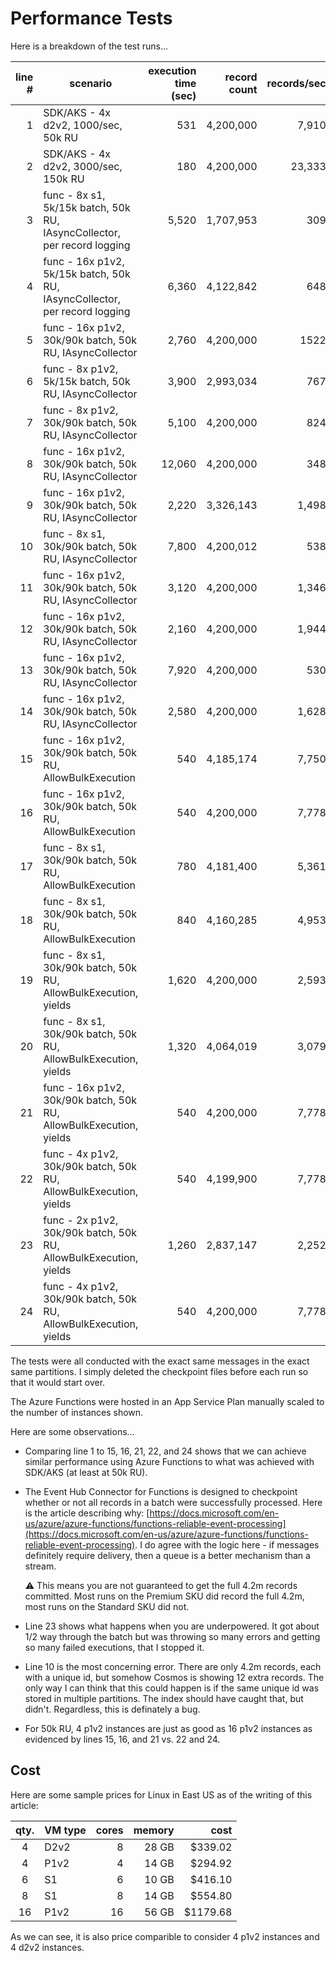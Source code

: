 # Performance Tests

Here is a breakdown of the test runs...

| line # | scenario | execution time (sec) | record count | records/sec | notes |
| -----: | -------- | -------------------: | -----------: | ----------: | ----- |
| 1 | SDK/AKS - 4x d2v2, 1000/sec, 50k RU | 531 | 4,200,000 | 7,910 | |
| 2 | SDK/AKS - 4x d2v2, 3000/sec, 150k RU | 180 | 4,200,000 | 23,333 | only test of 150k RUs |
| 3 | func - 8x s1, 5k/15k batch, 50k RU, IAsyncCollector, per record logging | 5,520 | 1,707,953 | 309 | stopped early |
| 4 | func - 16x p1v2, 5k/15k batch, 50k RU, IAsyncCollector, per record logging | 6,360 | 4,122,842 | 648 | |
| 5 | func - 16x p1v2, 30k/90k batch, 50k RU, IAsyncCollector | 2,760 | 4,200,000 | 1522 | |
| 6 | func - 8x p1v2, 5k/15k batch, 50k RU, IAsyncCollector | 3,900 | 2,993,034 | 767 | stopped early |
| 7 | func - 8x p1v2, 30k/90k batch, 50k RU, IAsyncCollector | 5,100 | 4,200,000 | 824 | |
| 8 | func - 16x p1v2, 30k/90k batch, 50k RU, IAsyncCollector | 12,060 | 4,200,000 | 348 | |
| 9 | func - 16x p1v2, 30k/90k batch, 50k RU, IAsyncCollector | 2,220 | 3,326,143 | 1,498 | stopped early |
| 10 | func - 8x s1, 30k/90k batch, 50k RU, IAsyncCollector | 7,800 | 4,200,012 | 538 | too many records |
| 11 | func - 16x p1v2, 30k/90k batch, 50k RU, IAsyncCollector | 3,120 | 4,200,000 | 1,346 | |
| 12 | func - 16x p1v2, 30k/90k batch, 50k RU, IAsyncCollector | 2,160 | 4,200,000 | 1,944 | |
| 13 | func - 16x p1v2, 30k/90k batch, 50k RU, IAsyncCollector | 7,920 | 4,200,000 | 530 | |
| 14 | func - 16x p1v2, 30k/90k batch, 50k RU, IAsyncCollector | 2,580 | 4,200,000 | 1,628 | |
| 15 | func - 16x p1v2, 30k/90k batch, 50k RU, AllowBulkExecution | 540 | 4,185,174 | 7,750 | |
| 16 | func - 16x p1v2, 30k/90k batch, 50k RU, AllowBulkExecution | 540 | 4,200,000 | 7,778 | |
| 17 | func - 8x s1, 30k/90k batch, 50k RU, AllowBulkExecution | 780 | 4,181,400 | 5,361 | |
| 18 | func - 8x s1, 30k/90k batch, 50k RU, AllowBulkExecution | 840 | 4,160,285 | 4,953 | |
| 19 | func - 8x s1, 30k/90k batch, 50k RU, AllowBulkExecution, yields | 1,620 | 4,200,000 | 2,593 | |
| 20 | func - 8x s1, 30k/90k batch, 50k RU, AllowBulkExecution, yields | 1,320 | 4,064,019 | 3,079 | |
| 21 | func - 16x p1v2, 30k/90k batch, 50k RU, AllowBulkExecution, yields | 540 | 4,200,000 | 7,778 | |
| 22 | func - 4x p1v2, 30k/90k batch, 50k RU, AllowBulkExecution, yields | 540 | 4,199,900 | 7,778 | |
| 23 | func - 2x p1v2, 30k/90k batch, 50k RU, AllowBulkExecution, yields | 1,260 | 2,837,147 | 2,252 | barely progressing, too many errors (408, 503, etc.) |
| 24 | func - 4x p1v2, 30k/90k batch, 50k RU, AllowBulkExecution, yields | 540 | 4,200,000 | 7,778 | |

The tests were all conducted with the exact same messages in the exact same partitions. I simply deleted the checkpoint files before each run so that it would start over.

The Azure Functions were hosted in an App Service Plan manually scaled to the number of instances shown.

Here are some observations...

* Comparing line 1 to 15, 16, 21, 22, and 24 shows that we can achieve similar performance using Azure Functions to what was achieved with SDK/AKS (at least at 50k RU).

* The Event Hub Connector for Functions is designed to checkpoint whether or not all records in a batch were successfully processed. Here is the article describing why: [https://docs.microsoft.com/en-us/azure/azure-functions/functions-reliable-event-processing](https://docs.microsoft.com/en-us/azure/azure-functions/functions-reliable-event-processing). I do agree with the logic here - if messages definitely require delivery, then a queue is a better mechanism than a stream.

    :warning: This means you are not guaranteed to get the full 4.2m records committed. Most runs on the Premium SKU did record the full 4.2m, most runs on the Standard SKU did not.

* Line 23 shows what happens when you are underpowered. It got about 1/2 way through the batch but was throwing so many errors and getting so many failed executions, that I stopped it.

* Line 10 is the most concerning error. There are only 4.2m records, each with a unique id, but somehow Cosmos is showing 12 extra records. The only way I can think that this could happen is if the same unique id was stored in multiple partitions. The index should have caught that, but didn't. Regardless, this is definately a bug.

* For 50k RU, 4 p1v2 instances are just as good as 16 p1v2 instances as evidenced by lines 15, 16, and 21 vs. 22 and 24.

## Cost

Here are some sample prices for Linux in East US as of the writing of this article:

| qty. | VM type | cores | memory | cost |
| :--: | ------- | ----: | -----: | ---: |
| 4 | D2v2 | 8 | 28 GB | $339.02 |
| 4 | P1v2 | 4 | 14 GB | $294.92 |
| 6 | S1 | 6 | 10 GB | $416.10 |
| 8 | S1 | 8 | 14 GB | $554.80 |
| 16 | P1v2 | 16 | 56 GB | $1179.68 |

As we can see, it is also price comparible to consider 4 p1v2 instances and 4 d2v2 instances.
